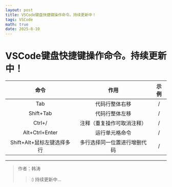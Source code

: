 ```yaml
---
layout: post
title: VSCode键盘快捷键操作命令。持续更新中！
tags: VSCode
math: true
date: 2025-8-10
---
```

# VSCode键盘快捷键操作命令。持续更新中！

命令|作用|示例
:---:|:---:|:---:
Tab|代码行整体右移|/
Shift+Tab|代码行整体左移|/
Ctrl+/|注释（重复操作可取消注释）|/
Alt+Ctrl+Enter|运行单元格命令|/
Shift+Alt+鼠标左键选择多行|多行选择同一位置进行增删代码|/
---

>作者：韩涛
>>:) 持续更新中...